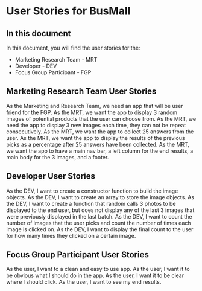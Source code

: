 # User Stories for BusMall

## In this document
In this document, you will find the user stories for the:
* Marketing Research Team - MRT
* Developer - DEV
* Focus Group Participant - FGP

## Marketing Research Team User Stories
As the Marketing and Research Team, we need an app that will be user friend for the FGP.
As the MRT, we want the app to display 3 random images of potential products that the user can choose from.
As the MRT, we need the app to display 3 new images each time, they can not be repeat consecutively.
As the MRT, we want the app to collect 25 answers from the user.
As the MRT, we want the app to display the results of the previous picks as a percentage after 25 answers have been collected.
As the MRT, we want the app to have a main nav bar, a left column for the end results, a main body for the 3 images, and a footer.

## Developer User Stories
As the DEV, I want to create a constructor function to build the image objects.
As the DEV, I want to create an array to store the image objects.
As the DEV, I want to create a function that random calls 3 photos to be displayed to the end user, but does not display any of the last 3 images that were previously displayed in the last batch.
As the DEV, I want to count the number of images that the user picks and count the number of times each image is clicked on.
As the DEV, I want to display the final count to the user for how many times they clicked on a certain image.

## Focus Group Participant User Stories
As the user, I want to a clean and easy to use app.
As the user, I want it to be obvious what I should do in the app.
As the user, I want it to be clear where I should click.
As the user, I want to see my end results.
